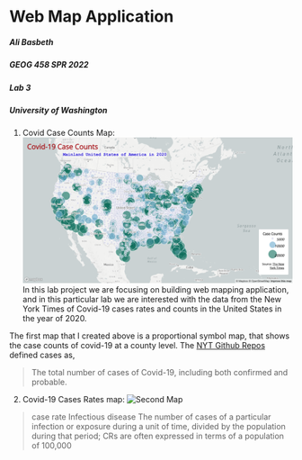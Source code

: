 
# Web Map Application

##### Ali Basbeth
##### GEOG 458 SPR 2022
##### Lab 3
##### University of Washington

1. Covid Case Counts Map:
![Fisrt Map](/img/counts.png)
In this lab project we are focusing on building web mapping application, and in this particular lab we are interested with the data from the New York Times of Covid-19 cases rates and counts in the United States in the year of 2020. 

The first map that I created above is a proportional symbol map, that shows the case counts of covid-19 at a county level. The [NYT Github Repos](https://github.com/nytimes/covid-19-data/tree/43d32dde2f87bd4dafbb7d23f5d9e878124018b8) defined cases as,
>The total number of cases of Covid-19, including both confirmed and probable.


2. Covid-19 Cases Rates map:
![Second Map]()



> case rate Infectious disease The number of cases of a particular infection or exposure during a unit of time, divided by the population during that period; CRs are often expressed in terms of a population of 100,000